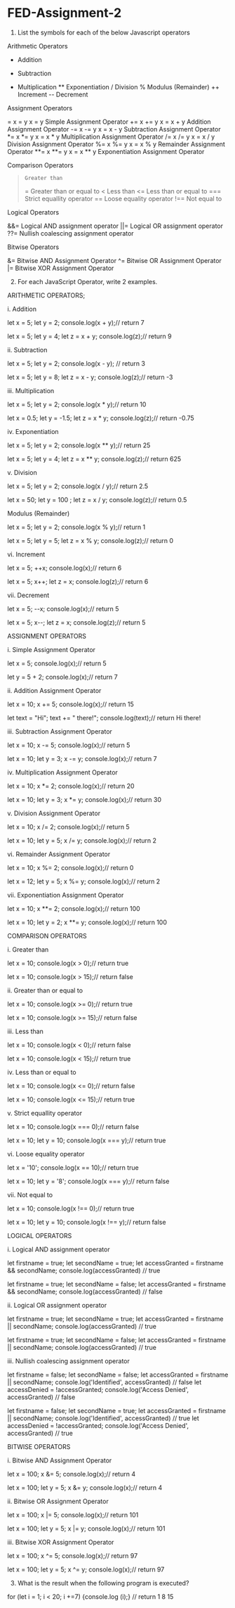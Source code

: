 # FED-Assignment-2
1. List the symbols for each of the below Javascript operators

Arithmetic Operators

+	Addition
-	Subtraction
*	Multiplication
**	Exponentiation
/	Division
%	Modulus (Remainder)
++	Increment
--	Decrement

Assignment Operators

=	x = y	  x = y       Simple Assignment Operator 
+=	x += y	  x = x + y   Addition Assignment Operator
-=	x -= y	  x = x - y   Subtraction Assignment Operator
*=	x *= y	  x = x * y   Multiplication Assignment Operator 
/=	x /= y	  x = x / y   Division Assignment Operator
%=	x %= y	  x = x % y   Remainder Assignment Operator
**=	x **= y	  x = x ** y  Exponentiation Assignment Operator

Comparison Operators

>     Greater than
>=    Greater than or equal to
<     Less than
<=    Less than or equal to
===   Strict equallity operator
==    Loose equality operator
!==   Not equal to

Logical Operators

&&=	Logical AND assignment operator
||=	Logical OR assignment operator
??=     Nullish coalescing assignment operator 

Bitwise Operators

&=	Bitwise AND Assignment Operator 
^=	Bitwise OR Assignment Operator 
|=      Bitwise XOR Assignment Operator


2. For each JavaScript Operator, write 2 examples.

ARITHMETIC OPERATORS;

i. Addition

let x = 5;
let y = 2;
console.log(x + y);// return 7

let x = 5;
let y = 4;
let z = x + y;
console.log(z);// return 9

ii. Subtraction

let x = 5;
let y = 2;
console.log(x - y); // return 3

let x = 5;
let y = 8;
let z = x - y;
console.log(z);// return -3

iii. Multiplication

let x = 5;
let y = 2;
console.log(x * y);// return 10

let x = 0.5;
let y = -1.5;
let z = x * y;
console.log(z);// return -0.75

iv. Exponentiation

let x = 5;
let y = 2;
console.log(x ** y);// return 25

let x = 5;
let y = 4;
let z = x ** y;
console.log(z);// return 625

v. Division

let x = 5;
let y = 2;
console.log(x / y);// return 2.5

let x = 50;
let y = 100 ;
let z = x / y;
console.log(z);// return 0.5

Modulus (Remainder)

let x = 5;
let y = 2;
console.log(x % y);// return 1

let x = 5;
let y = 5;
let z = x % y;
console.log(z);// return 0

vi. Increment

let x = 5;
++x;
console.log(x);// return 6

let x = 5;
x++;
let z = x;
console.log(z);// return 6

vii. Decrement

let x = 5;
--x;
console.log(x);// return 5

let x = 5;
x--;
let z = x;
console.log(z);// return 5

ASSIGNMENT OPERATORS

i. Simple Assignment Operator 

let x = 5;
console.log(x);// return 5

let y = 5 + 2;
console.log(x);// return 7

ii. Addition Assignment Operator

let x = 10;
x += 5;
console.log(x);// return 15

let text = "Hi"; 
text += " there!";
console.log(text);// return Hi there!

iii. Subtraction Assignment Operator

let x = 10;
x -= 5;
console.log(x);// return 5

let x = 10;
let y = 3;
x -= y;
console.log(x);// return 7

iv. Multiplication Assignment Operator

let x = 10;
x *= 2;
console.log(x);// return 20

let x = 10;
let y = 3;
x *= y;
console.log(x);// return 30
 
v. Division Assignment Operator

let x = 10;
x /= 2;
console.log(x);// return 5

let x = 10;
let y = 5;
x /= y;
console.log(x);// return 2

vi. Remainder Assignment Operator

let x = 10;
x %= 2;
console.log(x);// return 0

let x = 12;
let y = 5;
x %= y;
console.log(x);// return 2

vii. Exponentiation Assignment Operator

let x = 10;
x **= 2;
console.log(x);// return 100

let x = 10;
let y = 2;
x **= y;
console.log(x);// return 100


COMPARISON OPERATORS

i. Greater than

let x = 10;
console.log(x > 0);// return true

let x = 10;
console.log(x > 15);// return false

ii. Greater than or equal to

let x = 10;
console.log(x >= 0);// return true

let x = 10;
console.log(x >= 15);// return false

iii. Less than

let x = 10;
console.log(x < 0);// return false

let x = 10;
console.log(x < 15);// return true

iv. Less than or equal to

let x = 10;
console.log(x <= 0);// return false

let x = 10;
console.log(x <= 15);// return true

v. Strict equallity operator

let x = 10;
console.log(x === 0);// return false

let x = 10;
let y = 10;
console.log(x === y);// return true

vi. Loose equality operator

let x = '10';
console.log(x == 10);// return true

let x = 10;
let y = '8';
console.log(x === y);// return false

vii. Not equal to

let x = 10;
console.log(x !== 0);// return true

let x = 10;
let y = 10;
console.log(x !== y);// return false


LOGICAL OPERATORS

i. Logical AND assignment operator

let firstname = true;
let secondName = true;
let accessGranted = firstname && secondName;
console.log(accessGranted) // true

let firstname = true;
let secondName = false;
let accessGranted = firstname && secondName;
console.log(accessGranted) // false

ii. Logical OR assignment operator

let firstname = true;
let secondName = true;
let accessGranted = firstname || secondName;
console.log(accessGranted) // true

let firstname = true;
let secondName = false;
let accessGranted = firstname || secondName;
console.log(accessGranted) // true

iii. Nullish coalescing assignment operator 

let firstname = false;
let secondName = false;
let accessGranted = firstname || secondName;
console.log('Identified', accessGranted) // false
let accessDenied = !accessGranted;
console.log('Access Denied', accessGranted) // false

let firstname = false;
let secondName = true;
let accessGranted = firstname || secondName;
console.log('Identified', accessGranted) // true
let accessDenied = !accessGranted;
console.log('Access Denied', accessGranted) // true

BITWISE OPERATORS

i. Bitwise AND Assignment Operator 

let x = 100;
x &= 5;
console.log(x);// return 4

let x = 100;
let y = 5;
x &= y;
console.log(x);// return 4

ii. Bitwise OR Assignment Operator

let x = 100;
x |= 5;
console.log(x);// return 101

let x = 100;
let y = 5;
x |= y;
console.log(x);// return 101

iii. Bitwise XOR Assignment Operator

let x = 100;
x ^= 5;
console.log(x);// return 97

let x = 100;
let y = 5;
x ^= y;
console.log(x);// return 97


3. What is the result when the following program is executed?

 for (let i = 1; i < 20; i +=7) {console.log (i);} // return 1 
                                                          8 
                                                          15
